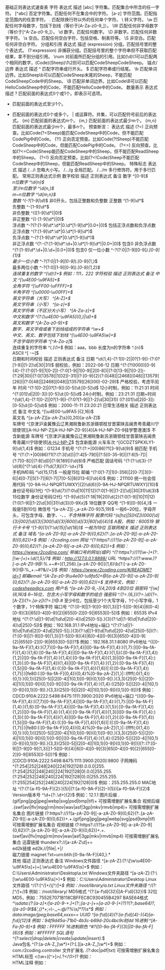 

基础正则表达式速查表
字符
表达式	描述
[abc]	字符集。匹配集合中所含的任一字符。
[^abc]	否定字符集。匹配任何不在集合中的字符。
[a-z]	字符范围。匹配指定范围内的任意字符。
.	匹配除换行符以外的任何单个字符。
\	转义字符。
\w	匹配任何字母数字，包括下划线（等价于[A-Za-z0-9_]）。
\W	匹配任何非字母数字（等价于[^A-Za-z0-9_]）。
\d	数字。匹配任何数字。
\D	非数字。匹配任何非数字字符。
\s	空白。匹配任何空白字符，包括空格、制表符等。
\S	非空白。匹配任何非空白字符。
分组和引用
表达式	描述
(expression)	分组。匹配括号里的整个表达式。
(?:expression)	非捕获分组。匹配括号里的整个字符串但不获取匹配结果，拿不到分组引用。
\num	对前面所匹配分组的引用。比如(\d)\1可以匹配两个相同的数字，(Code)(Sheep)\1\2则可以匹配CodeSheepCodeSheep。
锚点/边界
表达式	描述
^	匹配字符串或行开头。
$	匹配字符串或行结尾。
\b	匹配单词边界。比如Sheep\b可以匹配CodeSheep末尾的Sheep，不能匹配CodeSheepCode中的Sheep。
\B	匹配非单词边界。比如Code\B可以匹配HelloCodeSheep中的Code，不能匹配HelloCode中的Code。
数量表示
表达式	描述
?	匹配前面的表达式0个或1个。即表示可选项。

+	匹配前面的表达式至少1个。
*	匹配前面的表达式0个或多个。
|	或运算符。并集，可以匹配符号前后的表达式。
{m}	匹配前面的表达式m个。
{m,}	匹配前面的表达式最少m个。
{m,n}	匹配前面的表达式最少m个，最多n个。
预查断言：
表达式	描述
(?=)	正向预查。比如Code(?=Sheep)能匹配CodeSheep中的Code，但不能匹配CodePig中的Code。
(?!)	正向否定预查。比如Code(?!Sheep)不能匹配CodeSheep中的Code，但能匹配CodePig中的Code。
(?<=)	反向预查。比如(?<=Code)Sheep能匹配CodeSheep中的Sheep，但不能匹配ReadSheep中的Sheep。
(?<!)	反向否定预查。比如(?<!Code)Sheep不能匹配CodeSheep中的Sheep，但能匹配ReadSheep中的Sheep。
特殊标志
表达式	描述
/.../i	忽略大小写。
/.../g	全局匹配。
/.../m	多行修饰符。用于多行匹配。
常用正则表达式示例
数字校验
描述	正则表达式	备注
数字	^[0-9]*$	 
n位数字	^\d{n}$	 
至少n位数字	^\d{n,}$	 
m~n位数字	^\d{m,n}$	 
整数	^(-?[1-9]\d*)$	非0开头，包括正整数和负整数
正整数	^[1-9]\d*$	 
负整数	^-[1-9]\d*$	 
非负整数	^(([1-9]\d*)|0)$	 
非正整数	^((-[1-9]\d*)|0)$	 
浮点数	^-?(?:[1-9]\d*\.\d*|0\.\d*[1-9]\d*|0\.0+|0)$	包括正浮点数和负浮点数
正浮点数	^(?:[1-9]\d*\.\d*|0\.\d*[1-9]\d*)$	 
负浮点数	^-(?:[1-9]\d*\.\d*|0\.\d*[1-9]\d*)$	 
非正浮点数	^(?:-(?:[1-9]\d*\.\d+|0\.\d*[1-9]\d*)|0\.0+|0)$	包含0
非负浮点数	^(?:[1-9]\d*\.\d+|0\.\d+|0\.0+|0)$	包含0
仅一位小数	^-?(?:0|[1-9][0-9]*)\.[0-9]{1}$	 
最少一位小数	^-?(?:0|[1-9][0-9]*)\.[0-9]{1,}$	 
最多两位小数	^-?(?:0|[1-9][0-9]*)\.[0-9]{1,2}$	 
连续重复的数字	^(\d)\1+$	例如：111，222
字符校验
描述	正则表达式	备注
中文	^[\u4E00-\u9FA5]+$	 
全角字符	^[\uFF00-\uFFFF]+$	 
半角字符	^[\u0000-\u00FF]+$	 
英文字符串（大写）	^[A-Z]+$	 
英文字符串（小写）	^[a-z]+$	 
英文字符串（不区分大小写）	^[A-Za-z]+$	 
中文和数字	^(?:[\u4E00-\u9FA5]{0,}|\d)+$	 
英文和数字	^[A-Za-z0-9]+$	 
数字、英文字母或者下划线组成的字符串	^\w+$	 
中文、英文、数字包括下划线	^[\u4E00-\u9FA5\w]+$	 
不含字母的字符串	^[^A-Za-z]*$	 
连续重复的字符串	^(.)\1+$	例如：aaa，bbb
长度为n的字符串	^.{n}$	 
ASCII	^[ -~]$	 
日期和时间校验
描述	正则表达式	备注
日期	^\d{1,4}-(?:1[0-2]|0?[1-9])-(?:0?[1-9]|[1-2]\d|30|31)$	弱校验，例如：2022-06-12
日期	^(?:(?!0000)[0-9]{4}-(?:(?:0[1-9]|1[0-2])-(?:0[1-9]|1[0-9]|2[0-8])|(?:0[13-9]|1[0-2])-(?:29|30)|(?:0[13578]|1[02])-31)|(?:[0-9]{2}(?:0[48]|[2468][048]|[13579][26])|(?:0[48]|[2468][048]|[13579][26])00)-02-29)$	严格校验，考虑平闰年
时间	^(?:1[0-2]|0?[1-9]):[0-5]\d:[0-5]\d$	12小时制，例如：11:21:31
时间	^(?:[01]\d|2[0-3]):[0-5]\d:[0-5]\d$	24小时制，例如：23:21:31
日期+时间	^(\d{1,4}-(?:1[0-2]|0?[1-9])-(?:0?[1-9]|[1-2]\d|30|31)) ((?:[01]\d|2[0-3]):[0-5]\d:[0-5]\d)$	例如：2000-11-11 23:20:21
日常生活相关
描述	正则表达式	备注
中文名	^[\u4E00-\u9FA5·]{2,16}$	 
英文名	^[a-zA-Z][a-zA-Z\s]{0,20}[a-zA-Z]$	 
车牌号	^[京津沪渝冀豫云辽黑湘皖鲁新苏浙赣鄂桂甘晋蒙陕吉闽贵粤青藏川宁琼使领][A-HJ-NP-Z][A-HJ-NP-Z0-9]{4}[A-HJ-NP-Z0-9挂学警港澳]$	不含新能源
车牌号	^[京津沪渝冀豫云辽黑湘皖鲁新苏浙赣鄂桂甘晋蒙陕吉闽贵粤青藏川宁琼使领][A-HJ-NP-Z](?:(?:[A-HJ-NP-Z0-9]{4}[A-HJ-NP-Z0-9挂学警港澳])|(?:(?:\d{5}[A-HJK])|(?:[A-HJK][A-HJ-NP-Z0-9][0-9]{4})))$	包含新能源
火车车次	^[GCDZTSPKXLY1-9]\d{1,4}$	例如：G1234
手机号	^(?:(?:\+|00)86)?1[3-9]\d{9}$	弱匹配
手机号	^(?:(?:\+|00)86)?1(?:(?:3[\d])|(?:4[5-79])|(?:5[0-35-9])|(?:6[5-7])|(?:7[0-8])|(?:8[\d])|(?:9[189]))\d{8}$	严格匹配
固话号码	^(?:(?:\d{3}-)?\d{8}|^(?:\d{4}-)?\d{7,8})(?:-\d+)?$	 
手机IMEI码	^\d{15,17}$	一般是15位
邮编	^(?:0[1-7]|1[0-356]|2[0-7]|3[0-6]|4[0-7]|5[1-7]|6[1-7]|7[0-5]|8[013-6])\d{4}$	例如：211100
统一社会信用代码	^[0-9A-HJ-NPQRTUWXY]{2}\d{6}[0-9A-HJ-NPQRTUWXY]{10}$	 
身份证号码(1代)	^[1-9]\d{7}(?:0\d|10|11|12)(?:0[1-9]|[1-2][\d]|30|31)\d{3}$	15位数字
身份证号码(2代)	^[1-9]\d{5}(?:18|19|20)\d{2}(?:0[1-9]|10|11|12)(?:0[1-9]|[1-2]\d|30|31)\d{3}[0-9Xx]$	18位数字
QQ号	^[1-9][0-9]{4,}$	一般是5到10位
微信号	^[a-zA-Z][-_a-zA-Z0-9]{5,19}$	一般6~20位，字母开头，可包含字母、数字、-、_，不含特殊字符
股票代码	^(s[hz]|S[HZ])(000[\d]{3}|002[\d]{3}|300[\d]{3}|600[\d]{3}|60[\d]{4})$	A股，例如：600519
银行卡卡号	^[1-9]{1}(?:\d{15}|\d{18})$	一般为19位
互联网相关
描述	正则表达式	备注
域名	^[a-zA-Z0-9][-a-zA-Z0-9]{0,62}(?:\.[a-zA-Z0-9][-a-zA-Z0-9]{0,62})+$	例如：r2coding.com
网址	^(?:https?:\/\/)?[a-zA-Z0-9][-a-zA-Z0-9]{0,62}(?:\.[a-zA-Z0-9][-a-zA-Z0-9]{0,62})+$	例如：https://www.r2coding.com/
带端口号的网址(或IP)	^(?:https?:\/\/)?[\w-]+(?:\.[\w-]+)+:\d{1,5}\/?$	例如：http://127.0.0.1:8888/
URL	^https?:\/\/(?:www\.)?[-a-zA-Z0-9@:%._\+~#=]{1,256}\.[a-zA-Z0-9()]{1,6}\b(?:[-a-zA-Z0-9()!@:%_\+.~#?&\/\/=]*)$	例如：https://www.r2coding.com/#/README?id=1
邮箱email	^[A-Za-z0-9\u4e00-\u9fa5]+@[a-zA-Z0-9][-a-zA-Z0-9]{0,62}(?:\.[a-zA-Z0-9][-a-zA-Z0-9]{0,62})+$	支持中文，例如：codesheep@cs.com
用户名	^[a-zA-Z0-9_-]{4,20}$	4到20位
弱密码	^[\w]{6,16}$	6~16位，包含大小写字母和数字的组合
强密码	^.*(?=.{6,})(?=.*\d)(?=.*[A-Z])(?=.*[a-z])(?=.*[!@\.#$%^&*? ]).*$	至少6位，包括至少1个大写字母，1个小写字母，1个数字，1个特殊字符
端口号	^(?:[0-9]|[1-9][0-9]{1,3}|[1-5][0-9]{4}|6[0-4][0-9]{3}|65[0-4][0-9]{2}|655[0-2][0-9]|6553[0-5])$	例如：65535
IPv4地址	^(?:(?:\d|[1-9]\d|1\d\d|2[0-4]\d|25[0-5])\.){3}(?:\d|[1-9]\d|1\d\d|2[0-4]\d|25[0-5])$	例如：192.168.31.1
IPv4地址+端口	^(?:(?:\d|[1-9]\d|1\d\d|2[0-4]\d|25[0-5])\.){3}(?:\d|[1-9]\d|1\d\d|2[0-4]\d|25[0-5])(?::(?:[0-9]|[1-9][0-9]{1,3}|[1-5][0-9]{4}|6[0-4][0-9]{3}|65[0-4][0-9]{2}|655[0-2][0-9]|6553[0-5]))?$	例如：192.168.31.1:8080
IPv6地址	^(([0-9a-fA-F]{1,4}:){7,7}[0-9a-fA-F]{1,4}|([0-9a-fA-F]{1,4}:){1,7}:|([0-9a-fA-F]{1,4}:){1,6}:[0-9a-fA-F]{1,4}|([0-9a-fA-F]{1,4}:){1,5}(:[0-9a-fA-F]{1,4}){1,2}|([0-9a-fA-F]{1,4}:){1,4}(:[0-9a-fA-F]{1,4}){1,3}|([0-9a-fA-F]{1,4}:){1,3}(:[0-9a-fA-F]{1,4}){1,4}|([0-9a-fA-F]{1,4}:){1,2}(:[0-9a-fA-F]{1,4}){1,5}|[0-9a-fA-F]{1,4}:((:[0-9a-fA-F]{1,4}){1,6})|:((:[0-9a-fA-F]{1,4}){1,7}|:)|fe80:(:[0-9a-fA-F]{0,4}){0,4}%[0-9a-zA-Z]{1,}|::(ffff(:0{1,4}){0,1}:){0,1}((25[0-5]|(2[0-4]|1{0,1}[0-9]){0,1}[0-9])\.){3,3}(25[0-5]|(2[0-4]|1{0,1}[0-9]){0,1}[0-9])|([0-9a-fA-F]{1,4}:){1,4}:((25[0-5]|(2[0-4]|1{0,1}[0-9]){0,1}[0-9])\.){3,3}(25[0-5]|(2[0-4]|1{0,1}[0-9]){0,1}[0-9]))$	例如：CDCD:910A:2222:5498:8475:1111:3900:2020
IPv6地址+端口	^\[(([0-9a-fA-F]{1,4}:){7,7}[0-9a-fA-F]{1,4}|([0-9a-fA-F]{1,4}:){1,7}:|([0-9a-fA-F]{1,4}:){1,6}:[0-9a-fA-F]{1,4}|([0-9a-fA-F]{1,4}:){1,5}(:[0-9a-fA-F]{1,4}){1,2}|([0-9a-fA-F]{1,4}:){1,4}(:[0-9a-fA-F]{1,4}){1,3}|([0-9a-fA-F]{1,4}:){1,3}(:[0-9a-fA-F]{1,4}){1,4}|([0-9a-fA-F]{1,4}:){1,2}(:[0-9a-fA-F]{1,4}){1,5}|[0-9a-fA-F]{1,4}:((:[0-9a-fA-F]{1,4}){1,6})|:((:[0-9a-fA-F]{1,4}){1,7}|:)|fe80:(:[0-9a-fA-F]{0,4}){0,4}%[0-9a-zA-Z]{1,}|::(ffff(:0{1,4}){0,1}:){0,1}((25[0-5]|(2[0-4]|1{0,1}[0-9]){0,1}[0-9])\.){3,3}(25[0-5]|(2[0-4]|1{0,1}[0-9]){0,1}[0-9])|([0-9a-fA-F]{1,4}:){1,4}:((25[0-5]|(2[0-4]|1{0,1}[0-9]){0,1}[0-9])\.){3,3}(25[0-5]|(2[0-4]|1{0,1}[0-9]){0,1}[0-9]))\](?::(?:[0-9]|[1-9][0-9]{1,3}|[1-5][0-9]{4}|6[0-4][0-9]{3}|65[0-4][0-9]{2}|655[0-2][0-9]|6553[0-5]))?$	例如：[CDCD:910A:2222:5498:8475:1111:3900:2020]:9800
子网掩码	^(?:254|252|248|240|224|192|128)\.0\.0\.0|255\.(?:254|252|248|240|224|192|128|0)\.0\.0|255\.255\.(?:254|252|248|240|224|192|128|0)\.0|255\.255\.255\.(?:255|254|252|248|240|224|192|128|0)$	例如：255.255.255.0
MAC地址	^(?:(?:[a-f0-9A-F]{2}:){5}|(?:[a-f0-9A-F]{2}-){5})[a-f0-9A-F]{2}$	 
Version版本号	^\d+(?:\.\d+){2}$	例如：12.1.1
图片后缀	\.(gif|png|jpg|jpeg|webp|svg|psd|bmp|tif)+	可按需增删扩展名集合
视频后缀	\.(swf|avi|flv|mpg|rm|mov|wav|asf|3gp|mkv|rmvb|mp4)+	可按需增删扩展名集合
图片链接	(?:https?:\/\/)?[a-zA-Z0-9][-a-zA-Z0-9]{0,62}(?:\.[a-zA-Z0-9][-a-zA-Z0-9]{0,62})+.+\.(gif|png|jpg|jpeg|webp|svg|psd|bmp|tif)	可按需增删扩展名集合
视频链接	(?:https?:\/\/)?[a-zA-Z0-9][-a-zA-Z0-9]{0,62}(?:\.[a-zA-Z0-9][-a-zA-Z0-9]{0,62})+.+\.(swf|avi|flv|mpg|rm|mov|wav|asf|3gp|mkv|rmvb|mp4)	可按需增删扩展名集合
迅雷链接	thunderx?:\/\/[a-zA-Z\d]+=	 
ed2k链接	ed2k:\/\/\|file\|.+\|\/	 
磁力链接	magnet:\?xt=urn:btih:[0-9a-fA-F]{40,}.*	 
其他
描述	正则表达式	备注
Windows文件路径	^[a-zA-Z]:(?:\\[\w\u4E00-\u9FA5\s]+)+[.\w\u4E00-\u9FA5\s]+$	例如：C:\Users\Administrator\Desktop\a.txt
Windows文件夹路径	^[a-zA-Z]:(?:\\[\w\u4E00-\u9FA5\s]+)+$	例如：C:\Users\Administrator\Desktop
Linux文件路径	^\/(?:[^/]+\/)*[^/]+$	例如：/root/library/a.txt
Linux文件夹路径	^\/(?:[^/]+\/)*$	例如：/root/library/
MD5格式	^(?:[a-f\d]{32}|[A-F\d]{32})$	32位MD5，例如：7552E7071B118CBFFEC8C930455B4297
BASE64格式	^\s*data:(?:[a-z]+\/[a-z0-9-+.]+(?:;[a-z-]+=[a-z0-9-]+)?)?(?:;base64)?,([a-z0-9!$&',()*+;=\-._~:@/?%\s]*?)\s*$	例如：data:image/jpeg;base64,xxxx==
UUID	^[a-f\d]{4}(?:[a-f\d]{4}-){4}[a-f\d]{12}$	例如：94f9d45a-71b0-4b3c-b69d-20c4bc9c8fdd
16进制	^[A-Fa-f0-9]+$	例如：FFFFFF
16进制颜色	^#?([0-9a-fA-F]{3}|[0-9a-fA-F]{6})$	例如：#FFFFFF
SQL语句	^(?:select|drop|delete|create|update|insert).*$	 
Java包名	^(?:[a-zA-Z_]\w*)+(?:[.][a-zA-Z_]\w*)+$	例如：com.r2coding.controller
文件扩展名	\.(?:doc|pdf|txt)	可按需增删扩展名集合
HTML标签	<(\w+)[^>]*>(.*?<\/\1>)?	例如：<div class="navigator"></div>
HTML注释	<!--(.*?)-->	例如：<!--注释-->